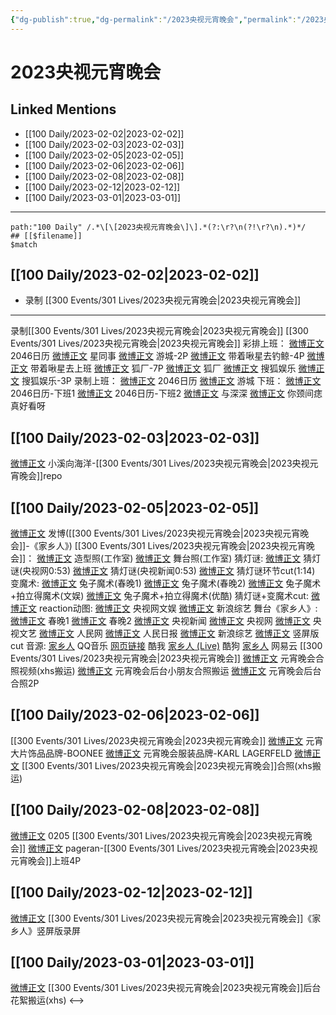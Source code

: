 ```yaml
---
{"dg-publish":true,"dg-permalink":"/2023央视元宵晚会","permalink":"/2023央视元宵晚会/","created":"2023-02-04T18:48:58.000+08:00","updated":"2023-04-10T16:11:45.000+08:00"}
---
```


# 2023央视元宵晚会

## Linked Mentions
- [[100 Daily/2023-02-02\|2023-02-02]]
- [[100 Daily/2023-02-03\|2023-02-03]]
- [[100 Daily/2023-02-05\|2023-02-05]]
- [[100 Daily/2023-02-06\|2023-02-06]]
- [[100 Daily/2023-02-08\|2023-02-08]]
- [[100 Daily/2023-02-12\|2023-02-12]]
- [[100 Daily/2023-03-01\|2023-03-01]]


---

```expander
path:"100 Daily" /.*\[\[2023央视元宵晚会\]\].*(?:\r?\n(?!\r?\n).*)*/
## [[$filename]]
$match
```
## [[100 Daily/2023-02-02\|2023-02-02]]
  - 录制 [[300 Events/301 Lives/2023央视元宵晚会\|2023央视元宵晚会]]
---
录制[[300 Events/301 Lives/2023央视元宵晚会\|2023央视元宵晚会]]
[[300 Events/301 Lives/2023央视元宵晚会\|2023央视元宵晚会]]
彩排上班：
[微博正文](https://m.weibo.cn/1308570033/4864732156397562) 2046日历
[微博正文](https://m.weibo.cn/7090942012/4864736376652442) 星同事
[微博正文](https://m.weibo.cn/1801743981/4864745091892387) 游城-2P
[微博正文](https://m.weibo.cn/3246571812/4864735302128876) 带着啾星去钓鲸-4P
[微博正文](https://m.weibo.cn/3246571812/4864740147596989) 带着啾星去上班
[微博正文](https://m.weibo.cn/6525010965/4864733230400773) 狐厂-7P
[微博正文](https://m.weibo.cn/6525010965/4864734686614997) 狐厂
[微博正文](https://m.weibo.cn/1843633441/4864735620895519) 搜狐娱乐
[微博正文](https://m.weibo.cn/1843633441/4864731766325580) 搜狐娱乐-3P
录制上班：
[微博正文](https://m.weibo.cn/1308570033/4864777472186374) 2046日历
[微博正文](https://m.weibo.cn/1801743981/4864780709661280) 游城
下班：
[微博正文](https://m.weibo.cn/1308570033/4864816337125536) 2046日历-下班1
[微博正文](https://m.weibo.cn/1308570033/4864816835206038) 2046日历-下班2
[微博正文](https://m.weibo.cn/7330448895/4864817410346778) 与深深
[微博正文](https://m.weibo.cn/7474443847/4864819981980397) 你颈间痣真好看呀

## [[100 Daily/2023-02-03\|2023-02-03]]
[微博正文](http://weibo.com/5700140249/MrgIxuIsz) 小溪向海洋-[[300 Events/301 Lives/2023央视元宵晚会\|2023央视元宵晚会]]repo
## [[100 Daily/2023-02-05\|2023-02-05]]
[微博正文](https://m.weibo.cn/1736988591/4865900634708420) 发博([[300 Events/301 Lives/2023央视元宵晚会\|2023央视元宵晚会]]-《家乡人》)
[[300 Events/301 Lives/2023央视元宵晚会\|2023央视元宵晚会]]：
[微博正文](https://m.weibo.cn/7478855230/4865897150023362) 造型照(工作室)
[微博正文](https://m.weibo.cn/7478855230/4865901927075652) 舞台照(工作室)
猜灯谜:
[微博正文](https://m.weibo.cn/3266943013/4865890028355805) 猜灯谜(央视网0:53)
[微博正文](https://m.weibo.cn/2656274875/4865881244702213) 猜灯谜(央视新闻0:53)
[微博正文](https://m.weibo.cn/6466290670/4865888887512635) 猜灯谜环节cut(1:14)
变魔术:
[微博正文](https://m.weibo.cn/3506728370/4865882381360052) 兔子魔术(春晚1)
[微博正文](https://m.weibo.cn/3506728370/4865888098718062) 兔子魔术(春晚2)
[微博正文](https://m.weibo.cn/1371117067/4865882612571948) 兔子魔术+拍立得魔术(文娱)
[微博正文](https://m.weibo.cn/1642904381/4865906864555537) 兔子魔术+拍立得魔术(优酷)
猜灯谜+变魔术cut:
[微博正文](https://m.weibo.cn/1786590437/4865884123040954)
reaction动图:
[微博正文](https://m.weibo.cn/7735105675/4865887397744160) 央视网文娱
[微博正文](https://m.weibo.cn/1878335471/4865883242238275) 新浪综艺
舞台《家乡人》:
[微博正文](https://m.weibo.cn/3506728370/4865897049885781) 春晚1
[微博正文](https://m.weibo.cn/3506728370/4865900827644167) 春晚2
[微博正文](https://m.weibo.cn/2656274875/4865897463812460) 央视新闻
[微博正文](https://m.weibo.cn/3266943013/4865898772699242) 央视网
[微博正文](https://m.weibo.cn/2210168325/4865898110256040) 央视文艺
[微博正文](https://m.weibo.cn/2286908003/4865901952769240) 人民网
[微博正文](https://m.weibo.cn/2803301701/4865902082002815) 人民日报
[微博正文](https://m.weibo.cn/1878335471/4865897552681420) 新浪综艺
[微博正文](https://m.weibo.cn/5219918112/4865906910167058) 竖屏版cut
音源:
[家乡人](https://weibo.cn/sinaurl?u=https%3A%2F%2Fc.y.qq.com%2Fbase%2Ffcgi-bin%2Fu%3F__%3DfczhFNttcEvv) QQ音乐
[网页链接](https://weibo.cn/sinaurl?u=https%3A%2F%2Fm.kuwo.cn%2Fyinyue%2F261037095%3Ff%3Dip%26t%3Dsinawb) 酷我
[家乡人 (Live)](https://weibo.cn/sinaurl?u=https%3A%2F%2Ft4.kugou.com%2Fsong.html%3Fid%3D8e197adB8V2) 酷狗
[家乡人](https://weibo.cn/sinaurl?u=http%3A%2F%2Fmusic.163.com%2Fshare%2Fsina%2Fdirect%2F18%2F2020167641) 网易云
[[300 Events/301 Lives/2023央视元宵晚会\|2023央视元宵晚会]]
[微博正文](https://m.weibo.cn/1857196980/4865892708785577) 元宵晚会合照视频(xhs搬运)
[微博正文](https://m.weibo.cn/7495641082/4865900077388520) 元宵晚会后台小朋友合照搬运
[微博正文](https://m.weibo.cn/1901459883/4865922592147480) 元宵晚会后台合照2P

## [[100 Daily/2023-02-06\|2023-02-06]]
[[300 Events/301 Lives/2023央视元宵晚会\|2023央视元宵晚会]]
[微博正文](https://m.weibo.cn/7476756903/4865748529053984) 元宵大片饰品品牌-BOONEE
[微博正文](https://m.weibo.cn/2649395611/4866233830998915) 元宵晚会服装品牌-KARL LAGERFELD
[微博正文](https://m.weibo.cn/6083110602/4866090209380661) [[300 Events/301 Lives/2023央视元宵晚会\|2023央视元宵晚会]]合照(xhs搬运)
## [[100 Daily/2023-02-08\|2023-02-08]]
[微博正文](https://m.weibo.cn/1736988591/4865900634708420) 0205 [[300 Events/301 Lives/2023央视元宵晚会\|2023央视元宵晚会]]
[微博正文](https://m.weibo.cn/7633014126/4866661507662164) pageran-[[300 Events/301 Lives/2023央视元宵晚会\|2023央视元宵晚会]]上班4P
## [[100 Daily/2023-02-12\|2023-02-12]]
[微博正文](https://weibo.com/detail/4868448146169194) [[300 Events/301 Lives/2023央视元宵晚会\|2023央视元宵晚会]]《家乡人》竖屏版录屏 ​​​

## [[100 Daily/2023-03-01\|2023-03-01]]
[微博正文](https://weibo.com/7495641082/4874582207237191) [[300 Events/301 Lives/2023央视元宵晚会\|2023央视元宵晚会]]后台花絮搬运(xhs)
<-->